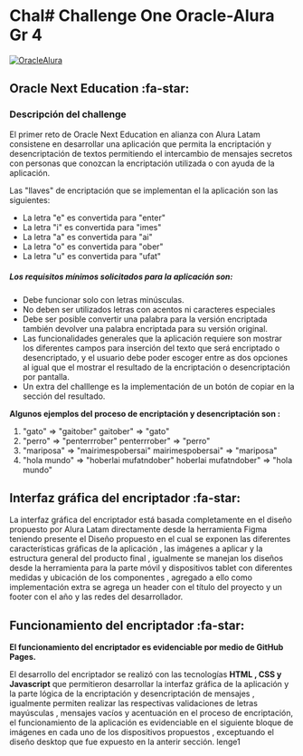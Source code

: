 # Chal# Challenge One Oracle-Alura Gr 4

[![OracleAlura](https://camo.githubusercontent.com/f6424ddded02224230dbaa7bd15a4d554d262eaf12405c5b0b59386fe4f5068f/68747470733a2f2f692e6962622e636f2f4b7142575663372f4368616c6c656e67652e706e67 "OracleAlura")](http://https://camo.githubusercontent.com/f6424ddded02224230dbaa7bd15a4d554d262eaf12405c5b0b59386fe4f5068f/68747470733a2f2f692e6962622e636f2f4b7142575663372f4368616c6c656e67652e706e67 "OracleAlura")


## Oracle Next Education :fa-star:


### Descripción del challenge
El primer reto de Oracle Next Education en alianza con Alura Latam consistene en desarrollar una aplicación que permita la encriptación y desencriptación de textos permitiendo el intercambio de mensajes secretos con personas que conozcan la encriptación utilizada o con ayuda de la aplicación.

Las "llaves" de encriptación que se implementan el la aplicación son las siguientes:

- La letra "e" es convertida para "enter"
- La letra "i" es convertida para "imes"
- La letra "a" es convertida para "ai"
- La letra "o" es convertida para "ober"
- La letra "u" es convertida para "ufat"

##### Los requisitos mínimos solicitados para la aplicación son:

- Debe funcionar solo con letras minúsculas.
- No deben ser utilizados letras con acentos ni caracteres especiales
- Debe ser posible convertir una palabra para la versión encriptada también devolver una palabra encriptada para su versión original.
- Las funcionalidades generales que la aplicación requiere son mostrar los diferentes campos para inserción del texto que será encriptado o desencriptado, y el usuario debe poder escoger entre as dos opciones al igual que el mostrar el resultado de la encriptación o desencriptación por pantalla.
- Un extra del challlenge es la implementación de un botón de copiar en la sección del resultado.

**Algunos ejemplos del proceso de encriptación y desencriptación son :**

1. "gato" => "gaitober" gaitober" => "gato"
2. "perro" => "penterrrober" penterrrober" => "perro"
3. "mariposa" => "mairimespobersai" mairimespobersai" => "mariposa"
4. "hola mundo" => "hoberlai mufatndober" hoberlai mufatndober" => "hola mundo"

## Interfaz gráfica del encriptador :fa-star:

La interfaz gráfica del encriptador está basada completamente en el diseño propuesto por Alura Latam directamente desde la herramienta Figma teniendo presente el Diseño propuesto en el cual se exponen las diferentes características gráficas de la aplicación , las imágenes a aplicar y la estructura general del producto final , igualmente se manejan los diseños desde la herramienta para la parte móvil y dispositivos tablet con diferentes medidas y ubicación de los componentes , agregado a ello como implementación extra se agrega un header con el título del proyecto y un footer con el año y las redes del desarrollador.

## Funcionamiento del encriptador :fa-star:
**El funcionamiento del encriptador es evidenciable por medio de GitHub Pages.**

El desarrollo del encriptador se realizó con las tecnologías **HTML , CSS y Javascript** que permitieron desarrollar la interfaz gráfica de la aplicación y la parte lógica de la encriptación y desencriptación de mensajes , igualmente permiten realizar las respectivas validaciones de letras mayúsculas , mensajes vacíos y acentuación en el proceso de encriptación, el funcionamiento de la aplicación es evidenciable en el siguiente bloque de imágenes en cada uno de los dispositivos propuestos , exceptuando el diseño desktop que fue expuesto en la anterir sección.
lenge1
